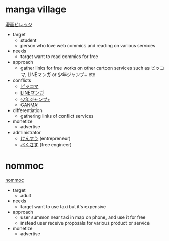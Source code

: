 # manga village
[漫画ビレッジ](https://www.manga-village.com/)
  * target
    * student
    * person who love web commics and reading on various services
  * needs
    * target want to read commics for free
  * approach
    * gather links for free works on other cartoon services such as ピッコマ, LINEマンガ or 少年ジャンプ+ etc
  * conflicts
    * [ピッコマ](https://piccoma.com/web/)
    * [LINEマンガ](https://manga.line.me/)
    * [少年ジャンプ+](https://shonenjumpplus.com/)
    * [GANMA!](https://ganma.jp/)
  * differentiation
    * gathering links of conflict services
  * monetize
    * advertise
  * administrator
    * [けんすう](https://twitter.com/kensuu) (entrepreneur)
    * [べくさす](https://twitter.com/Vexus2) (free engineer)

# nommoc
  [nommoc](https://nommoc.jp/en/)
  * target
    * adult
  * needs
    * target want to use taxi but it's expensive
  * approach
    * user summon near taxi in map on phone, and use it for free
    * instead user receive proposals for various product or service
  * monetize
    * advertise